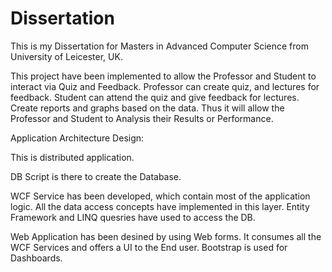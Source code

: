 # Dissertation
This is my Dissertation for Masters in Advanced Computer Science from University of Leicester, UK. 

This project have been implemented to allow the Professor and Student to interact via Quiz and Feedback.
Professor can create quiz, and lectures for feedback. Student can attend the quiz and give feedback for lectures. 
Create reports and graphs based on the data. Thus it will allow the Professor and Student to Analysis their Results or Performance.

Application Architecture Design:

This is distributed application.

DB Script is there to create the Database. 

WCF Service has been developed, which contain most of the application logic.
All the data access concepts have implemented in this layer. 
Entity Framework and LINQ quesries have used to access the DB.

Web Application has been desined by using Web forms. 
It consumes all the WCF Services and offers a UI to the End user.
Bootstrap is used for Dashboards. 
